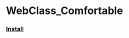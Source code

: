 # WebClass_Comfortable
### [Install](https://github.com/elsy0111/WebClass_Comfortable/raw/main/script.user.js)
